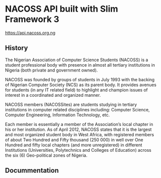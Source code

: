 # NACOSS API built with Slim Framework 3
https://api.nacoss.org.ng

## History
The Nigerian Association of Computer Science Students (NACOSS) is a student professional body with presence in almost all tertiary institutions in Nigeria (both private and government owned).

NACOSS was founded by groups of students in July 1993 with the backing of Nigerian Computer Society (NCS) as its parent body. It provides avenues for students (in any IT related field) to highlight and champion issues of interest in a coordinated and organized manner.

NACOSS members (NACOSSites) are students studying in tertiary institutions in computer related disciplines including: Computer Science, Computer Engineering, Information Technology, etc.

Each member is essentially a member of the Association’s local chapter in his or her institution. As of April 2012, NACOSS states that it is the largest and most organized student body in West Africa, with registered members of about Two Hundred and Fifty thousand (250 000) in well over One Hundred and fifty local chapters (and more unregistered) in different Institutions (Universities, Polytechnics and Colleges of Education) across the six (6) Geo-political zones of Nigeria.

## Docummentation


